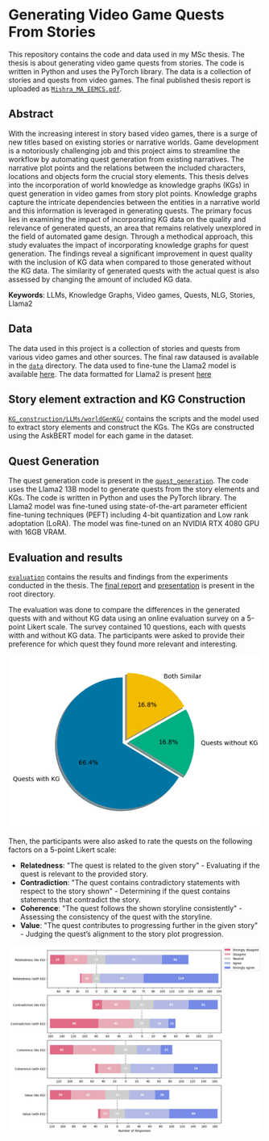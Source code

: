 # Generating Video Game Quests From Stories

This repository contains the code and data used in my MSc thesis. The thesis is about generating video game quests from stories. The code is written in Python and uses the PyTorch library. The data is a collection of stories and quests from video games. The final published thesis report is uploaded as [`Mishra_MA_EEMCS.pdf`](/Mishra_MA_EEMCS.pdf).

## Abstract

With the increasing interest in story based video games, there is a surge of new titles based on existing stories or narrative worlds. Game development is a notoriously challenging job and this project aims to streamline the workflow by automating quest generation from existing narratives. The narrative plot points and the relations between the included characters, locations and objects form the crucial story elements. This thesis delves into the incorporation of world knowledge as knowledge graphs (KGs) in quest generation in video games from story plot points. Knowledge graphs capture the intricate dependencies between the entities in a narrative world and this information is leveraged in generating quests. The primary focus lies in examining the impact of incorporating KG data on the quality and relevance of generated quests, an area that remains relatively unexplored in the field of automated game design. Through a methodical approach, this study evaluates the impact of incorporating knowledge graphs for quest generation. The findings reveal a significant improvement in quest quality with the inclusion of KG data when compared to those generated without the KG data. The similarity of generated quests with the actual quest is also assessed by changing the amount of included KG data.

**Keywords**: LLMs, Knowledge Graphs, Video games, Quests, NLG, Stories, Llama2

## Data

The data used in this project is a collection of stories and quests from various video games and other sources. The final raw dataused  is available in the [`data`](/data/) directory. The data used to fine-tune the Llama2 model is available [here](/data/VartinenFormatted/all_quests.json). The data formatted for Llama2 is present [here](/quest_generation/llama2/data/)

## Story element extraction and KG Construction

[`KG_construction/LLMs/worldGenKG/`](/KG_construction/LLMs/worldGenKG/) contains the scripts and the model used to extract story elements and construct the KGs. The KGs are constructed using the AskBERT model for each game in the dataset.

## Quest Generation

The quest generation code is present in the [`quest_generation`](/quest_generation/llama2/). The code uses the Llama2 13B model to generate quests from the story elements and KGs. The code is written in Python and uses the PyTorch library. The Llama2 model was fine-tuned using state-of-the-art parameter efficient fine-tuning techniques (PEFT) including 4-bit quantization and Low rank adoptation (LoRA). The model was fine-tuned on an NVIDIA RTX 4080 GPU with 16GB VRAM.

## Evaluation and results

[`evaluation`](/evaluation/) contains the results and findings from the experiments conducted in the thesis. The [final report](/Mishra_MA_EEMCS.pdf) and [presentation](Manish%20-%20Final%20Presentation.pptx) is present in the root directory.

The evaluation was done to compare the differences in the generated quests with and without KG data using an online evaluation survey on a 5-point Likert scale. The survey contained 10 questions, each with quests witth and without KG data. The participants were asked to provide their preference for which quest they found more relevant and interesting.

![Preferences](/evaluation/preference_pie.png)

Then, the participants were also asked to rate the quests on the following factors on a 5-point Likert scale:

- **Relatedness**: "The quest is related to the given story" - Evaluating if the quest is relevant to the provided story.
- **Contradiction**: "The quest contains contradictory statements with respect to the story shown" - Determining if the quest contains statements that contradict the story.
- **Coherence**: "The quest follows the shown storyline consistently" - Assessing the consistency of the quest with the storyline.
- **Value**: "The quest contributes to progressing further in the given story" - Judging the quest’s alignment to the story plot progression.

![Ratings](/evaluation/combined_ratings.png)
